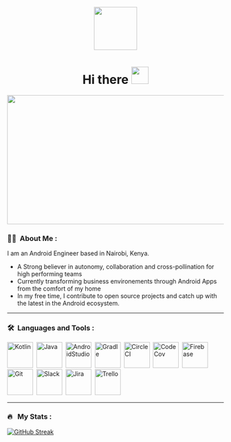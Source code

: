 <p align="center"><img src="https://media.giphy.com/media/M9gbBd9nbDrOTu1Mqx/giphy.gif" width="100"/></p>

<h1 align="center">Hi there <img src="https://media.giphy.com/media/hvRJCLFzcasrR4ia7z/giphy.gif" width="40"></h1>

<p align="center"><img src="https://media.giphy.com/media/dWesBcTLavkZuG35MI/giphy.gif" width="600" height="300"  /></p>

### :woman_technologist: &nbsp;About Me :

I am an Android Engineer based in Nairobi, Kenya.

- A Strong believer in autonomy, collaboration and cross-pollination for high performing teams
- Currently transforming business environements through Android Apps from the comfort of my home
- In my free time, I contribute to open source projects and catch up with the latest in the Android ecosystem.

---

### 🛠 &nbsp;Languages and Tools : 

<p>
<img src="https://cdn.jsdelivr.net/gh/devicons/devicon/icons/kotlin/kotlin-original.svg" title="Kotlin" alt="Kotlin" width="60" height="60"/>&nbsp;
<img src="https://cdn.jsdelivr.net/gh/devicons/devicon/icons/java/java-original.svg" title="Java" alt="Java" width="60" height="60"/>&nbsp;
<img src="https://cdn.jsdelivr.net/gh/devicons/devicon/icons/androidstudio/androidstudio-original.svg" title="AndroidStudio" alt="AndroidStudio" width="60" height="60"/>&nbsp;
<img src="https://cdn.jsdelivr.net/gh/devicons/devicon/icons/gradle/gradle-plain.svg" title="Gradle" alt="Gradle" width="60" height="60"/>&nbsp;
<img src="https://cdn.jsdelivr.net/gh/devicons/devicon/icons/circleci/circleci-plain.svg" title="CircleCI" alt="CircleCI" width="60" height="60"/>&nbsp;
<img src="https://cdn.jsdelivr.net/gh/devicons/devicon/icons/codecov/codecov-plain.svg" title="CodeCov" alt="CodeCov" width="60" height="60"/>&nbsp;
<img src="https://cdn.jsdelivr.net/gh/devicons/devicon/icons/firebase/firebase-plain.svg" title="Firebase" alt="Firebase" width="60" height="60"/>&nbsp;
<img src="https://cdn.jsdelivr.net/gh/devicons/devicon/icons/git/git-original.svg" title="Git" alt="Git" width="60" height="60"/>&nbsp;
<img src="https://cdn.jsdelivr.net/gh/devicons/devicon/icons/slack/slack-original.svg" title="Slack" alt="Slack" width="60" height="60"/>&nbsp;
<img src="https://cdn.jsdelivr.net/gh/devicons/devicon/icons/jira/jira-original.svg" title="Jira" alt="Jira" width="60" height="60"/>&nbsp;
<img src="https://cdn.jsdelivr.net/gh/devicons/devicon/icons/trello/trello-plain.svg" title="Trello" alt="Trello" width="60" height="60"/>&nbsp;
</p>

---

### 🔥 &nbsp; My Stats :
[![GitHub Streak](http://github-readme-streak-stats.herokuapp.com?user=andronicus-kim&theme=dark&background=000000)](https://git.io/streak-stats)
